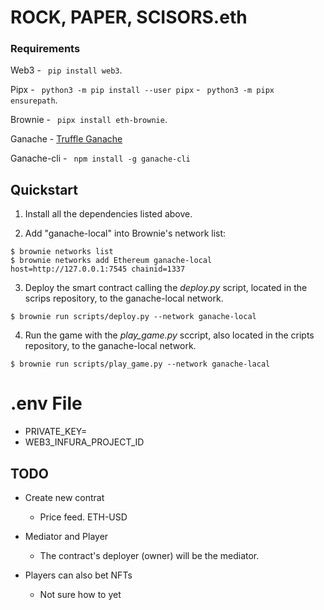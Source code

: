 # **ROCK, PAPER, SCISORS.eth**

### Requirements 

Web3
     - ``` pip install web3```.

Pipx
    - ``` python3 -m pip install --user pipx```
    - ``` python3 -m pipx ensurepath```.

Brownie
    - ``` pipx install eth-brownie```.

Ganache
    - [Truffle Ganache](https://trufflesuite.com/ganache/)

Ganache-cli
    - ``` npm install -g ganache-cli```

## Quickstart

1. Install all the dependencies listed above. 

2. Add "ganache-local" into Brownie's network list: 

```
$ brownie networks list
$ brownie networks add Ethereum ganache-local host=http://127.0.0.1:7545 chainid=1337
```

3. Deploy the smart contract calling the *deploy.py* script, located in the scrips repository, to the ganache-local network.
```
$ brownie run scripts/deploy.py --network ganache-local
```

4. Run the game with the *play_game.py* sccript, also located in the cripts repository, to the ganache-local network.
```
$ brownie run scripts/play_game.py --network ganache-lacal
``` 


# .env File
- PRIVATE_KEY=
- WEB3_INFURA_PROJECT_ID

## TODO

- Create new contrat
    - Price feed. ETH-USD

- Mediator and Player 
    - The contract's deployer (owner) will be the mediator. 

- Players can also bet NFTs 
    - Not sure how to yet 